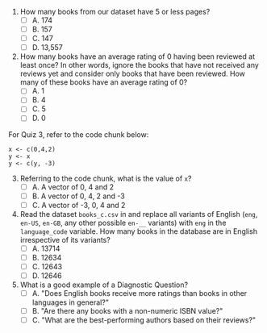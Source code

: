 1. How many books from our dataset have 5 or less pages?
    - [ ] A. 174  
    - [ ] B. 157  
    - [ ] C. 147  
    - [ ] D. 13,557  

2. How many books have an average rating of 0 having been reviewed at least once? In other words, ignore the books that have not received any reviews yet and consider only books that have been reviewed. How many of these books have an average rating of 0?  
    - [ ] A. 1  
    - [ ] B. 4  
    - [ ] C. 5  
    - [ ] D. 0  

For Quiz 3, refer to the code chunk below:

```{r eval=FALSE}
x <- c(0,4,2)
y <- x
y <- c(y, -3)
```

3. Referring to the code chunk, what is the value of `x`?
    - [ ] A. A vector of 0, 4 and 2  
    - [ ] B. A vector of 0, 4, 2 and -3  
    - [ ] C. A vector of -3, 0, 4 and 2  

4. Read the dataset `books_c.csv` in and replace all variants of English (`eng`, `en-US`, `en-GB`, any other possible `en-__` variants) with `eng` in the `language_code` variable. How many books in the database are in English irrespective of its variants?
    - [ ] A. 13714
    - [ ] B. 12634
    - [ ] C. 12643  
    - [ ] D. 12646  

5. What is a good example of a Diagnostic Question?
    - [ ] A. "Does English books receive more ratings than books in other languages     in general?"
    - [ ] B. "Are there any books with a non-numeric ISBN value?"
    - [ ] C. "What are the best-performing authors based on their reviews?"  
